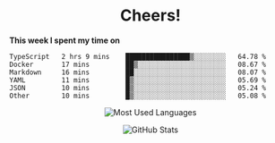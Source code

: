 <h1 align="center">Cheers!</h1>

**This week I spent my time on**
<!--START_SECTION:waka-->

```text
TypeScript   2 hrs 9 mins    ████████████████▒░░░░░░░░   64.78 %
Docker       17 mins         ██▒░░░░░░░░░░░░░░░░░░░░░░   08.67 %
Markdown     16 mins         ██░░░░░░░░░░░░░░░░░░░░░░░   08.07 %
YAML         11 mins         █▒░░░░░░░░░░░░░░░░░░░░░░░   05.69 %
JSON         10 mins         █▒░░░░░░░░░░░░░░░░░░░░░░░   05.24 %
Other        10 mins         █▒░░░░░░░░░░░░░░░░░░░░░░░   05.08 %
```

<!--END_SECTION:waka-->

<p align="center"><img src="https://github-readme-stats.vercel.app/api/top-langs/?username=thnkrn&layout=compact&hide=html&theme=tokyonight" alt="Most Used Languages" /></p>

<p align="center"><img src="https://github-readme-stats.vercel.app/api?username=thnkrn&show_icons=true&count_private=true&theme=tokyonight" alt="GitHub Stats" /></p>

<!-- <p align="center"><a href="https://wakatime.com"><img src="https://wakatime.com/share/@thnkrn/40092326-d1bd-471b-89da-9a7c63939402.png" /></p>
 -->
